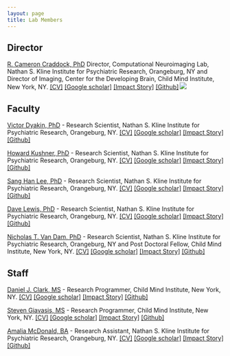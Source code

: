```yaml
---
layout: page
title: Lab Members
---
```


## Director
[R. Cameron Craddock, PhD](mailto:ccraddock@nki.rfmh.org) Director, Computational Neuroimaging Lab, Nathan S. Kline Institute for Psychiatric Research, Orangeburg, NY and Director of Imaging, Center for the Developing Brain, Child Mind Institute, New York, NY. <a href="https://github.com/ccraddock/ccraddock_cv/blob/master/ccraddock_cv_latest.pdf?raw=true">[CV]</a> <a href="http://tinyurl.com/CameronCraddockCitations" target="_blank">[Google scholar]</a> <a href="https://impactstory.org/CameronCraddock" target="_blank">[Impact Story]</a> <a href="https://github.com/ccraddock" target="_blank">[Github]</a><span id="orcid" style='height:16px;margin:2px;'><a href="http://orcid.org/0000-0002-4950-1303" target="_blank"><img src="images/iDicon.png" target="_blank"/></a></span><span id="researchid" style='height:16px;margin:2px;'><a href="http://orcid.org/0000-0002-4950-1303"><img src="images/researchid.png" height="16px" target="_blank"/></a></span><span id="impactstory" style='height:16px;margin:2px;'><a href="https://impactstory.org/CameronCraddock"><img src="images/impactstory_logo_32.png" height="16px" target="_blank"/></a></span>

## Faculty

[Victor Dyakin, PhD](mailto:Dyakin@NKI.RFMH.ORG) - Research Scientist, Nathan S. Kline Institute for Psychiatric Research, Orangeburg, NY. <a href=#>[CV]</a> <a href=# target="_blank">[Google scholar]</a> <a href=# target="_blank">[Impact Story]</a> <a href=#>[Github]</a>

[Howard Kushner, PhD](mailto:Kushner@NKI.RFMH.ORG) - Research Scientist, Nathan S. Kline Institute for Psychiatric Research, Orangeburg, NY. <a href=#>[CV]</a> <a href=# target="_blank">[Google scholar]</a> <a href=# target="_blank">[Impact Story]</a> <a href=#>[Github]</a>

[Sang Han Lee, PhD](mailto:SHLee@NKI.RFMH.ORG) - Research Scientist, Nathan S. Kline Institute for Psychiatric Research, Orangeburg, NY. <a href=#>[CV]</a> <a href=# target="_blank">[Google scholar]</a> <a href=# target="_blank">[Impact Story]</a> <a href=#>[Github]</a>

[Dave Lewis, PhD](mailto:LEWIS@NKI.RFMH.ORG) - Research Scientist, Nathan S. Kline Institute for Psychiatric Research, Orangeburg, NY. <a href=#>[CV]</a> <a href=# target="_blank">[Google scholar]</a> <a href=# target="_blank">[Impact Story]</a> <a href=#>[Github]</a>

[Nicholas T. Van Dam, PhD](mailto:nvandam@nki.rfmh.org) - Research Scientist, Nathan S. Kline Institute for Psychiatric Research, Orangeburg, NY and Post Doctoral Fellow, Child Mind Institute, New York, NY. <a href=#>[CV]</a> <a href="http://scholar.google.com/citations?user=zgdwwSUAAAAJ&hl=en&oi=ao" target="_blank">[Google scholar]</a> <a href=# target="_blank">[Impact Story]</a> <a href=# target="_blank">[Github]</a>

## Staff

[Daniel J. Clark, MS](mailto:daniel.clark@childmind.org) - Research Programmer, Child Mind Institute, New York, NY. <a href=#>[CV]</a> <a href=# target="_blank">[Google scholar]</a> <a href=# target="_blank">[Impact Story]</a> <a href="https://github.com/dclark87" target="_blank">[Github]</a>

[Steven Giavasis, MS](mailto:steven.giavasis@childmind.org) - Research Programmer, Child Mind Institute, New York, NY. <a href=#>[CV]</a> <a href=# target="_blank">[Google scholar]</a> <a href=# target="_blank">[Impact Story]</a> <a href="https://github.com/sgiavasis" target="_blank">[Github]</a>

[Amalia McDonald, BA](mailto:amcdonald@NKI.RFMH.ORG) - Research Assistant, Nathan S. Kline Institute for Psychiatric Research, Orangeburg, NY. <a href=#>[CV]</a> <a href=# target="_blank">[Google scholar]</a> <a href=# target="_blank">[Impact Story]</a> <a href="https://github.com/mcdoar9" target="_blank">[Github]</a>
